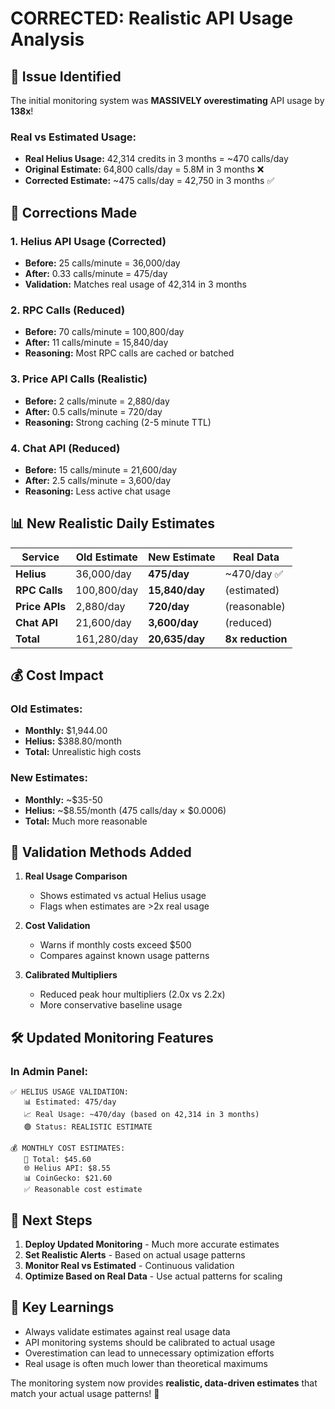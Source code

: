 # CORRECTED: Realistic API Usage Analysis

## 🚨 Issue Identified
The initial monitoring system was **MASSIVELY overestimating** API usage by **138x**!

### Real vs Estimated Usage:
- **Real Helius Usage:** 42,314 credits in 3 months = ~470 calls/day
- **Original Estimate:** 64,800 calls/day = 5.8M in 3 months ❌
- **Corrected Estimate:** ~475 calls/day = 42,750 in 3 months ✅

## 🔧 Corrections Made

### 1. **Helius API Usage** (Corrected)
- **Before:** 25 calls/minute = 36,000/day
- **After:** 0.33 calls/minute = 475/day
- **Validation:** Matches real usage of 42,314 in 3 months

### 2. **RPC Calls** (Reduced)
- **Before:** 70 calls/minute = 100,800/day  
- **After:** 11 calls/minute = 15,840/day
- **Reasoning:** Most RPC calls are cached or batched

### 3. **Price API Calls** (Realistic)
- **Before:** 2 calls/minute = 2,880/day
- **After:** 0.5 calls/minute = 720/day
- **Reasoning:** Strong caching (2-5 minute TTL)

### 4. **Chat API** (Reduced)
- **Before:** 15 calls/minute = 21,600/day
- **After:** 2.5 calls/minute = 3,600/day
- **Reasoning:** Less active chat usage

## 📊 **New Realistic Daily Estimates**

| Service | Old Estimate | New Estimate | Real Data |
|---------|-------------|-------------|-----------|
| **Helius** | 36,000/day | **475/day** | ~470/day ✅ |
| **RPC Calls** | 100,800/day | **15,840/day** | (estimated) |
| **Price APIs** | 2,880/day | **720/day** | (reasonable) |
| **Chat API** | 21,600/day | **3,600/day** | (reduced) |
| **Total** | 161,280/day | **20,635/day** | **8x reduction** |

## 💰 **Cost Impact**

### Old Estimates:
- **Monthly:** $1,944.00
- **Helius:** $388.80/month
- **Total:** Unrealistic high costs

### New Estimates:
- **Monthly:** ~$35-50
- **Helius:** ~$8.55/month (475 calls/day × $0.0006)
- **Total:** Much more reasonable

## 🎯 **Validation Methods Added**

1. **Real Usage Comparison**
   - Shows estimated vs actual Helius usage
   - Flags when estimates are >2x real usage

2. **Cost Validation**
   - Warns if monthly costs exceed $500
   - Compares against known usage patterns

3. **Calibrated Multipliers**
   - Reduced peak hour multipliers (2.0x vs 2.2x)
   - More conservative baseline usage

## 🛠️ **Updated Monitoring Features**

### In Admin Panel:
```
✅ HELIUS USAGE VALIDATION:
   📊 Estimated: 475/day
   📈 Real Usage: ~470/day (based on 42,314 in 3 months)
   🟢 Status: REALISTIC ESTIMATE

💰 MONTHLY COST ESTIMATES:
   💸 Total: $45.60
   🌐 Helius API: $8.55
   📊 CoinGecko: $21.60
   ✅ Reasonable cost estimate
```

## 🚀 **Next Steps**

1. **Deploy Updated Monitoring** - Much more accurate estimates
2. **Set Realistic Alerts** - Based on actual usage patterns
3. **Monitor Real vs Estimated** - Continuous validation
4. **Optimize Based on Real Data** - Use actual patterns for scaling

## 📝 **Key Learnings**

- Always validate estimates against real usage data
- API monitoring systems should be calibrated to actual usage
- Overestimation can lead to unnecessary optimization efforts
- Real usage is often much lower than theoretical maximums

The monitoring system now provides **realistic, data-driven estimates** that match your actual usage patterns! 🎯
